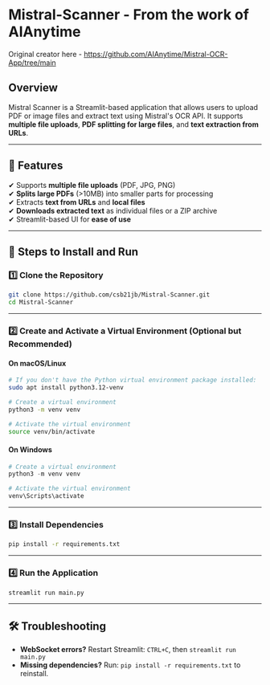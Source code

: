# Mistral-Scanner - From the work of AIAnytime
Original creator here - https://github.com/AIAnytime/Mistral-OCR-App/tree/main

## Overview
Mistral Scanner is a Streamlit-based application that allows users to upload PDF or image files and extract text using Mistral's OCR API. It supports **multiple file uploads**, **PDF splitting for large files**, and **text extraction from URLs**.

---


## 🎯 Features
✔ Supports **multiple file uploads** (PDF, JPG, PNG)  
✔ **Splits large PDFs** (>10MB) into smaller parts for processing  
✔ Extracts **text from URLs** and **local files**  
✔ **Downloads extracted text** as individual files or a ZIP archive  
✔ Streamlit-based UI for **ease of use**  

---

## 🚀 Steps to Install and Run

### 1️⃣ Clone the Repository
```bash
git clone https://github.com/csb21jb/Mistral-Scanner.git
cd Mistral-Scanner
```

---

### 2️⃣ Create and Activate a Virtual Environment (Optional but Recommended)

#### **On macOS/Linux**
```bash
# If you don't have the Python virtual environment package installed:
sudo apt install python3.12-venv

# Create a virtual environment
python3 -m venv venv

# Activate the virtual environment
source venv/bin/activate
```

#### **On Windows**
```powershell
# Create a virtual environment
python3 -m venv venv

# Activate the virtual environment
venv\Scripts\activate
```

---

### 3️⃣ Install Dependencies
```bash
pip install -r requirements.txt
```

---

### 4️⃣ Run the Application
```bash
streamlit run main.py
```

---

## 🛠 Troubleshooting
- **WebSocket errors?** Restart Streamlit: `CTRL+C`, then `streamlit run main.py`
- **Missing dependencies?** Run: `pip install -r requirements.txt` to reinstall.

